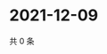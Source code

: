 # 2021-12-09

共 0 条

<!-- BEGIN WEIBO -->
<!-- 最后更新时间 Thu Dec 09 2021 03:07:56 GMT+0800 (China Standard Time) -->

<!-- END WEIBO -->
